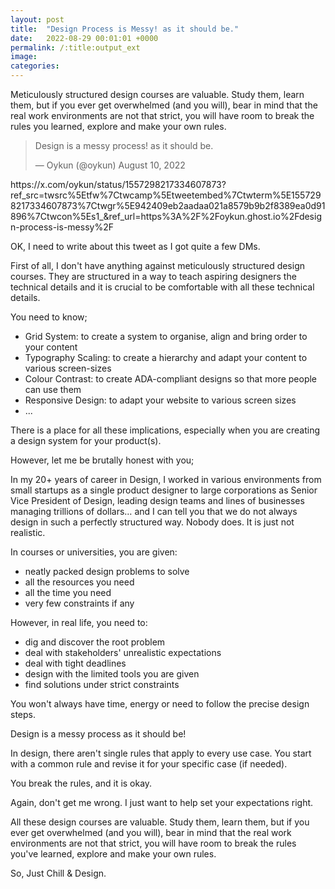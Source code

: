 ```yaml
---
layout: post
title:  "Design Process is Messy! as it should be."
date:   2022-08-29 00:01:01 +0000
permalink: /:title:output_ext
image: 
categories: 
---
```


<div class="max-width">
<p>Meticulously structured design courses are valuable. Study them, learn them, but if you ever get overwhelmed (and you will), bear in mind that the real work environments are not that strict, you will have room to break the rules you learned, explore and make your own rules.</p>

<blockquote>
<p>Design is a messy process! as it should be.</p>
<p class="text-small">— Oykun (@oykun) August 10, 2022</p>
</blockquote>
https://x.com/oykun/status/1557298217334607873?ref_src=twsrc%5Etfw%7Ctwcamp%5Etweetembed%7Ctwterm%5E1557298217334607873%7Ctwgr%5E942409eb2aadaa021a8579b9b2f8389ea0d91896%7Ctwcon%5Es1_&ref_url=https%3A%2F%2Foykun.ghost.io%2Fdesign-process-is-messy%2F


<p>OK, I need to write about this tweet as I got quite a few DMs.</p>

<p>First of all, I don't have anything against meticulously structured design courses. They are structured in a way to teach aspiring designers the technical details and it is crucial to be comfortable with all these technical details.</p>

<p>You need to know;</p>
<ul>
<li>Grid System: to create a system to organise, align and bring order to your content</li>
<li>Typography Scaling: to create a hierarchy and adapt your content to various screen-sizes</li>
<li>Colour Contrast: to create ADA-compliant designs so that more people can use them</li>
<li>Responsive Design: to adapt your website to various screen sizes</li>
<li>...</li>
</ul>

<p>There is a place for all these implications, especially when you are creating a design system for your product(s).</p>

<p>However, let me be brutally honest with you;</p>

<p>In my 20+ years of career in Design, I worked in various environments from small startups as a single product designer to large corporations as Senior Vice President of Design, leading design teams and lines of businesses managing trillions of dollars… and I can tell you that we do not always design in such a perfectly structured way. Nobody does. It is just not realistic.</p>

<p>In courses or universities, you are given:</p>
<ul>
<li>neatly packed design problems to solve</li>
<li>all the resources you need</li>
<li>all the time you need</li>
<li>very few constraints if any</li>
</ul>

<p>However, in real life, you need to:</p>
<ul>
<li>dig and discover the root problem</li>
<li>deal with stakeholders' unrealistic expectations</li>
<li>deal with tight deadlines</li>
<li>design with the limited tools you are given</li>
<li>find solutions under strict constraints</li>
</ul>

<p>You won't always have time, energy or need to follow the precise design steps.</p>

<p>Design is a messy process as it should be!</p>

<p>In design, there aren't single rules that apply to every use case. You start with a common rule and revise it for your specific case (if needed).</p>

<p>You break the rules, and it is okay.</p>

<p>Again, don't get me wrong. I just want to help set your expectations right.</p>

<p>All these design courses are valuable. Study them, learn them, but if you ever get overwhelmed (and you will), bear in mind that the real work environments are not that strict, you will have room to break the rules you've learned, explore and make your own rules.</p>

<p>So, Just Chill & Design.</p>
</div>